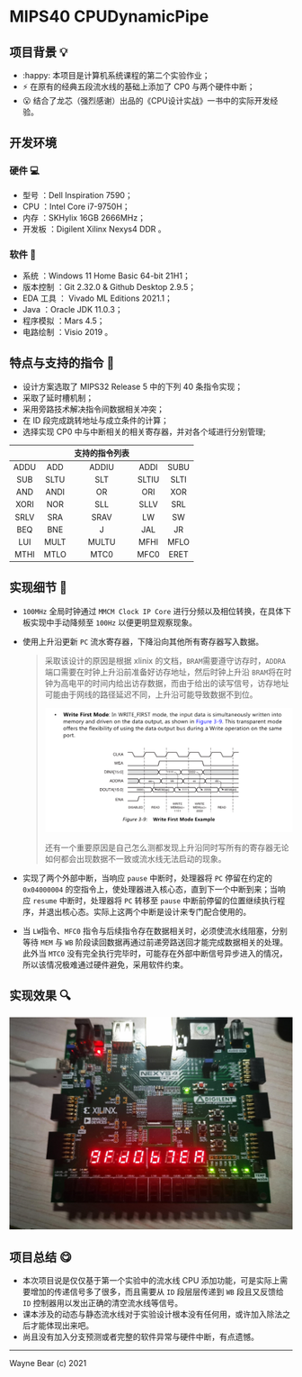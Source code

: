 # MIPS40 CPUDynamicPipe



## 项目背景 :bulb: 

- :happy: 本项目是计算机系统课程的第二个实验作业；
- :zap: 在原有的经典五段流水线的基础上添加了 CP0 与两个硬件中断；
- :open_mouth: 结合了龙芯（强烈感谢）出品的《CPU设计实战》一书中的实际开发经验。



## 开发环境

### 硬件 :computer:

- 型号 ：Dell Inspiration 7590；
- CPU ：Intel Core i7-9750H；
- 内存 ：SKHylix 16GB 2666MHz；
- 开发板 ：Digilent Xilinx Nexys4 DDR 。



### 软件 :floppy_disk:

- 系统 ：Windows 11 Home Basic 64-bit 21H1；
- 版本控制 ：Git 2.32.0 & Github Desktop 2.9.5；
- EDA 工具 ： Vivado ML Editions 2021.1；
- Java ：Oracle JDK 11.0.3；
- 程序模拟 ：Mars 4.5；
- 电路绘制 ：Visio 2019 。



## 特点与支持的指令 :dart: 

- 设计方案选取了 MIPS32 Release 5 中的下列 40 条指令实现；
- 采取了延时槽机制；
- 采用旁路技术解决指令间数据相关冲突；
- 在 ID 段完成跳转地址与成立条件的计算；
- 选择实现 CP0 中与中断相关的相关寄存器，并对各个域进行分别管理;

|      |      | 支持的指令列表 |       |      |
| :--: | :--: | :------------: | :---: | :--: |
| ADDU | ADD  |     ADDIU      | ADDI  | SUBU |
| SUB  | SLTU |      SLT       | SLTIU | SLTI |
| AND  | ANDI |       OR       |  ORI  | XOR  |
| XORI | NOR  |      SLL       | SLLV  | SRL  |
| SRLV | SRA  |      SRAV      |  LW   |  SW  |
| BEQ  | BNE  |       J        |  JAL  |  JR  |
| LUI  | MULT |     MULTU      | MFHI  | MFLO |
| MTHI | MTLO |      MTC0      | MFC0  | ERET |



## 实现细节 :tada:

- `100MHz` 全局时钟通过 `MMCM Clock IP Core` 进行分频以及相位转换，在具体下板实现中手动降频至 `100Hz` 以便更明显观察现象。

- 使用上升沿更新 `PC` 流水寄存器，下降沿向其他所有寄存器写入数据。

  > 采取该设计的原因是根据 xlinix 的文档，`BRAM`需要遵守访存时，`ADDRA` 端口需要在时钟上升沿前准备好访存地址，然后时钟上升沿 `BRAM`将在时钟为高电平的时间内给出访存数据，而由于给出的读写信号，访存地址可能由于网线的路径延迟不同，上升沿可能导致数据不到位。
  >
  > ![](https://raw.githubusercontent.com/xw1216/ImageHosting/main/img/doc.png)
  >
  > 还有一个重要原因是自己怎么测都发现上升沿同时写所有的寄存器无论如何都会出现数据不一致或流水线无法启动的现象。

- 实现了两个外部中断，当响应 `pause` 中断时，处理器将 `PC` 停留在约定的 `0x04000004` 的空指令上，使处理器进入核心态，直到下一个中断到来；当响应 `resume` 中断时，处理器将 `PC` 转移至 `pause` 中断前停留的位置继续执行程序，并退出核心态。实际上这两个中断是设计来专门配合使用的。

- 当 `LW`指令、`MFC0` 指令与后续指令存在数据相关时，必须使流水线阻塞，分别等待 `MEM` 与 `WB` 阶段读回数据再通过前递旁路送回才能完成数据相关的处理。此外当 `MTC0` 没有完全执行完毕时，可能存在外部中断信号异步进入的情况，所以该情况极难通过硬件避免，采用软件约束。



## 实现效果 :mag:

![](https://raw.githubusercontent.com/xw1216/ImageHosting/main/img/%E6%95%88%E6%9E%9C.jpg)



## 项目总结 :yum:

- 本次项目说是仅仅基于第一个实验中的流水线 CPU 添加功能，可是实际上需要增加的传递信号多了很多，而且需要从 `ID` 段层层传递到 `WB` 段且又反馈给 `ID` 控制器用以发出正确的清空流水线等信号。
- 课本涉及的动态与静态流水线对于实验设计根本没有任何用，或许加入除法之后才能体现出来吧。
- 尚且没有加入分支预测或者完整的软件异常与硬件中断，有点遗憾。



------

Wayne Bear (c) 2021  

